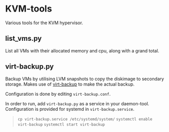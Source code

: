 # KVM-tools

Various tools for the KVM hypervisor.

## list_vms.py
List all VMs with their allocated memory and cpu, along with a grand total.

## virt-backup.py
Backup VMs by utilising LVM snapshots to copy the diskimage to secondary storage. Makes use of [virt-backup](http://gitweb.firewall-services.com/?p=virt-backup;a=blob_plain;f=virt-backup;hb=HEAD) to make the actual backup.

Configuration is done by editing `virt-backup.conf`.

In order to run, add `virt-backup.py` as a service in your daemon-tool.
Configuration is provided for systemd in `virt-backup.service`.

> `cp virt-backup.service /etc/systemd/system/`
> `systemctl enable virt-backup`
> `systemctl start virt-backup`

